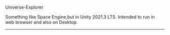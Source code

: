 Universe-Explorer


Something like Space Engine,but in Unity 2021.3 LTS.
Intended to run in web browser and also on Desktop.

------------------------

